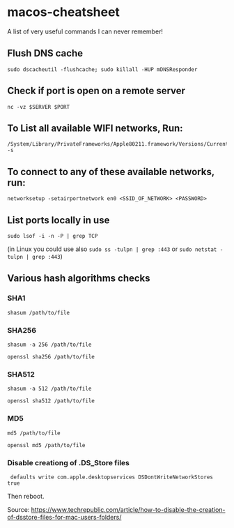 # macos-cheatsheet

A list of very useful commands I can never remember!

## Flush DNS cache
```
sudo dscacheutil -flushcache; sudo killall -HUP mDNSResponder
```

## Check if port is open on a remote server
```
nc -vz $SERVER $PORT
```

## To List all available WIFI networks, Run:
```
/System/Library/PrivateFrameworks/Apple80211.framework/Versions/Current/Resources/airport -s
```

## To connect to any of these available networks, run:
```
networksetup -setairportnetwork en0 <SSID_OF_NETWORK> <PASSWORD>
```

## List ports locally in use
```
sudo lsof -i -n -P | grep TCP
```
(in Linux you could use also `sudo ss -tulpn | grep :443` or `sudo netstat -tulpn | grep :443`)

## Various hash algorithms checks
### SHA1
```
shasum /path/to/file
```
### SHA256
```
shasum -a 256 /path/to/file
```
```
openssl sha256 /path/to/file
```
### SHA512
```
shasum -a 512 /path/to/file
```
```
openssl sha512 /path/to/file
```
### MD5
```
md5 /path/to/file
```
```
openssl md5 /path/to/file
```

### Disable creationg of .DS_Store files
```
 defaults write com.apple.desktopservices DSDontWriteNetworkStores true
```
Then reboot.

Source: https://www.techrepublic.com/article/how-to-disable-the-creation-of-dsstore-files-for-mac-users-folders/
